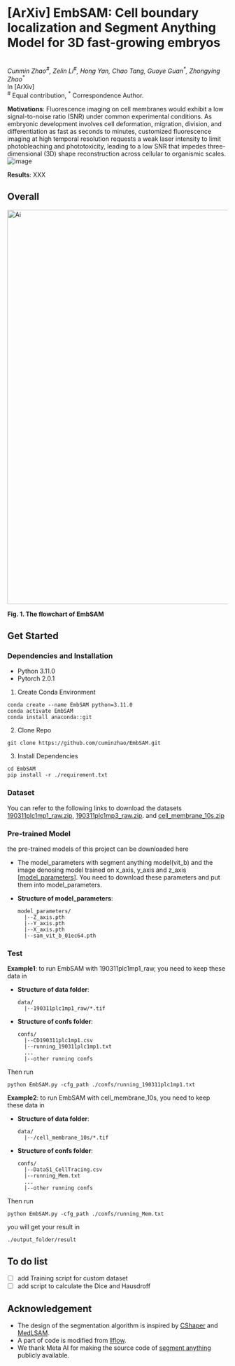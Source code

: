 # [ArXiv] EmbSAM: Cell boundary localization and Segment Anything Model for 3D fast-growing embryos
<br>_Cunmin Zhao<sup>#</sup>, Zelin Li<sup>#</sup>, Hong Yan, Chao Tang, Guoye Guan<sup>\*</sup>, Zhongying Zhao<sup>\*</sup>_<br>
In [ArXiv]  
<sup>#</sup> Equal contribution,
<sup>*</sup> Correspondence Author.

**Motivations**: Fluorescence imaging on cell membranes would exhibit a low signal-to-noise ratio (SNR) under common experimental conditions. As embryonic development involves cell deformation, migration, division, and differentiation as fast as seconds to minutes, customized fluorescence imaging at high temporal resolution requests a weak laser intensity to limit photobleaching and phototoxicity, leading to a low SNR that impedes three-dimensional (3D) shape reconstruction across cellular to organismic scales.![image](https://github.com/cuminzhao/EmbSAM/assets/80189429/aa366ac5-f5c1-41e7-bb8c-5a101f97e3a1)

**Results**: XXX



## Overall
<img width="900" alt="Ai" src="https://github.com/cuminzhao/EmbSAM/assets/80189429/9fb048d2-23f9-42e9-b954-1534ed79c84d">      


**Fig. 1. The flowchart of EmbSAM**
## Get Started
### Dependencies and Installation
- Python 3.11.0
- Pytorch 2.0.1

1. Create Conda Environment
```
conda create --name EmbSAM python=3.11.0
conda activate EmbSAM
conda install anaconda::git
```
2. Clone Repo
```
git clone https://github.com/cuminzhao/EmbSAM.git
```
3. Install Dependencies
```
cd EmbSAM
pip install -r ./requirement.txt
```

### Dataset
You can refer to the following links to download the datasets
[190311plc1mp1_raw.zip](https://drive.google.com/file/d/1SuLN8iG_siZlKvDuMIbYknOVR8WY4Axu/view?usp=drive_link), 
[190311plc1mp3_raw.zip](https://drive.google.com/file/d/1uL9M1xOuXyR36clcs0csCi-bLYWrYdg3/view?usp=drive_link). and
[cell_membrane_10s.zip](https://drive.google.com/file/d/1t0MxzF-48Gp6BWrEhGM-abljXOTefYAC/view?usp=sharing)


### Pre-trained Model
the pre-trained models of this project can be downloaded here
- The model_parameters with segment anything model(vit_b) and the image denosing model trained on x_axis, y_axis and z_axis [[model_parameters](https://drive.google.com/drive/folders/1vNp7KypEOxTXCxHLS6N4kET1M_cfBtup?usp=drive_link)]. You need to download these parameters and put them into model_parameters.
* **Structure of model_parameters**: 
    ```buildoutcfg
    model_parameters/
      |--Z_axis.pth
      |--Y_axis.pth
      |--X_axis.pth
      |--sam_vit_b_01ec64.pth
    ```

### Test  
**Example1**: to run EmbSAM with 190311plc1mp1_raw, you need to keep these data in
* **Structure of data folder**: 
    ```buildoutcfg
    data/
      |--190311plc1mp1_raw/*.tif
    ```
* **Structure of confs folder**: 
    ```buildoutcfg
    confs/
      |--CD190311plc1mp1.csv
      |--running_190311plc1mp1.txt
      ...
      |--other running confs
    ```
Then run
```
python EmbSAM.py -cfg_path ./confs/running_190311plc1mp1.txt
```

**Example2**: to run EmbSAM with cell_membrane_10s, you need to keep these data in
* **Structure of data folder**: 
    ```buildoutcfg
    data/
      |--/cell_membrane_10s/*.tif
    ```
* **Structure of confs folder**: 
    ```buildoutcfg
    confs/
      |--DataS1_CellTracing.csv
      |--running_Mem.txt
      ...
      |--other running confs
    ```
Then run
```
python EmbSAM.py -cfg_path ./confs/running_Mem.txt 
```

you will get your result in 
```
./output_folder/result
```

## To do list
- [ ] add Training script for custom dataset
- [ ] add script to calculate the Dice and Hausdroff
## Acknowledgement
- The design of the segmentation algorithm is inspired by [CShaper](https://github.com/cao13jf/CShaper) and [MedLSAM](https://github.com/openmedlab/MedLSAM).
- A part of code is modified from [llflow](https://github.com/wyf0912/LLFlow).
- We thank Meta AI for making the source code of [segment anything](https://github.com/facebookresearch/segment-anything) publicly available.

